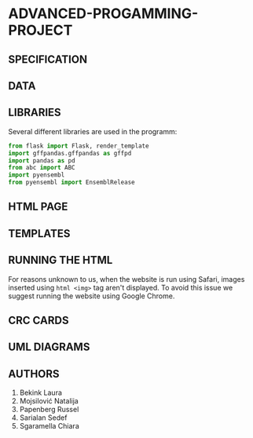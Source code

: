 # ADVANCED-PROGAMMING-PROJECT
 
###

## SPECIFICATION
## DATA

## LIBRARIES
Several different libraries are used in the programm:
```python
from flask import Flask, render_template
import gffpandas.gffpandas as gffpd
import pandas as pd
from abc import ABC
import pyensembl
from pyensembl import EnsemblRelease
```
## HTML PAGE
## TEMPLATES
## RUNNING THE HTML
For reasons unknown to us, when the website is run using Safari, images inserted using ```html <img>``` tag aren't displayed. To avoid this issue we suggest running the website using Google Chrome.
## CRC CARDS
## UML DIAGRAMS
## AUTHORS
1. Bekink Laura
2. Mojsilović Natalija
3. Papenberg Russel
4. Sarialan Sedef
5. Sgaramella Chiara